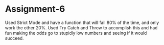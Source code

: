# Assignment-6
Used Strict Mode and have a function that will fail 80% of the time, and only work the other 20%.
Used Try Catch and Throw to accomplish this and had fun making the odds go to stupidly low numbers and seeing if it would succeed. 